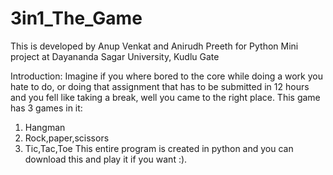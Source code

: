 # 3in1_The_Game
This is developed by Anup Venkat and Anirudh Preeth for Python Mini project at Dayananda Sagar University, Kudlu Gate

Introduction:
  Imagine if you where bored to the core while doing a work you hate to do, or doing that assignment that has to be submitted in 12 hours and you fell like taking a break, well you came to the right place.
  This game has 3 games in it:
  1) Hangman
  2) Rock,paper,scissors
  3) Tic,Tac,Toe
This entire program is created in python and you can download this and play it if you want :).
